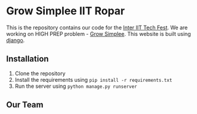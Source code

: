 # Grow Simplee IIT Ropar

This is the repository contains our code for the [Inter IIT Tech Fest](https://interiit-tech.org/). We are working on HIGH PREP problem - [Grow Simplee](https://interiit-tech.org/images/ps/High_GS.pdf). This website is built using [django](https://www.djangoproject.com/).



## Installation

1. Clone the repository
2. Install the requirements using `pip install -r requirements.txt`
3. Run the server using `python manage.py runserver`



## Our Team
